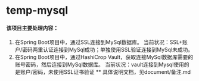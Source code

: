 # temp-mysql
#### 该项目主要处理内容：
  1. 在Spring Boot项目中，通过SSL连接到MySql数据库。
    当前状况：SSL+账户/密码两重认证连接到MySql成功；单独使用SSL验证连接到MySql未成功。
  2. 在Spring Boot项目中，通过HashiCrop Vault，获取连接MySql数据库需要的账号密码，然后连接到MySql数据库。
    当前状况：vault连接到Mysql使用的是账户/密码，未使用SSL证书验证
  ** 具体说明文档，见document/备注.md
